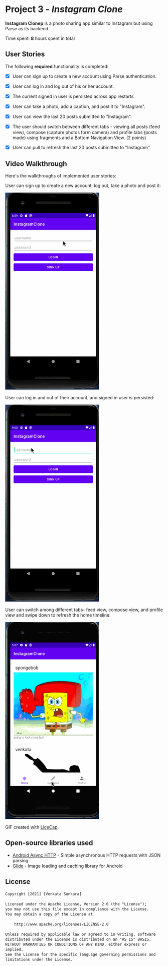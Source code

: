# Project 3 - *Instagram Clone*

**Instagram Clonep** is a photo sharing app similar to Instagram but using Parse as its backend.

Time spent: **8** hours spent in total

## User Stories

The following **required** functionality is completed:

- [x] User can sign up to create a new account using Parse authentication.
- [x] User can log in and log out of his or her account.
- [x] The current signed in user is persisted across app restarts.
- [x] User can take a photo, add a caption, and post it to "Instagram".
- [x] User can view the last 20 posts submitted to "Instagram".
- [x] The user should switch between different tabs - viewing all posts (feed view), compose (capture photos form camera) and profile tabs (posts made) using fragments and a Bottom Navigation View. (2 points)
- [x] User can pull to refresh the last 20 posts submitted to "Instagram".


## Video Walkthrough

Here's the walkthroughs of implemented user stories:

User can sign up to create a new account, log out, take a photo and post it:


<img src='walkthrough.gif' title='User can sign up to create a new account, log out, take a photo and post it.' width='' alt='Video Walkthrough' />

User can log in and out of their account, and signed in user is persisted:


<img src='walkthrough2.gif' title='User can log in and out of their account, and signed in user is persisted.' width='' alt='Video Walkthrough' />

User can switch among different tabs- feed view, compose view, and profile view and swipe down to refresh the home timeline:


<img src='walkthrough_pt2.gif' title='User can switch among different tabs- feed view, compose view, and profile view.' width='' alt='Video Walkthrough' />

GIF created with [LiceCap](http://www.cockos.com/licecap/).


## Open-source libraries used

- [Android Async HTTP](https://github.com/codepath/CPAsyncHttpClient) - Simple asynchronous HTTP requests with JSON parsing
- [Glide](https://github.com/bumptech/glide) - Image loading and caching library for Android

## License

    Copyright [2021] [Venkata Sunkara]

    Licensed under the Apache License, Version 2.0 (the "License");
    you may not use this file except in compliance with the License.
    You may obtain a copy of the License at

        http://www.apache.org/licenses/LICENSE-2.0

    Unless required by applicable law or agreed to in writing, software
    distributed under the License is distributed on an "AS IS" BASIS,
    WITHOUT WARRANTIES OR CONDITIONS OF ANY KIND, either express or implied.
    See the License for the specific language governing permissions and
    limitations under the License.

